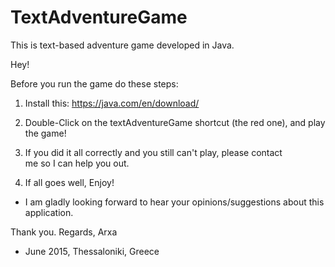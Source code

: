 # TextAdventureGame
This is text-based adventure game developed in Java.

Hey!

Before you run the game do these steps:

1. Install this:  https://java.com/en/download/

3. Double-Click on the textAdventureGame shortcut (the red one), and play the game!

2. If you did it all correctly and you still can't play, please contact 	
   me so I can help you out.

3. If all goes well, Enjoy! 

- I am gladly looking forward to hear your opinions/suggestions about this application.

Thank you.
Regards, Arxa

- June 2015, Thessaloniki, Greece
